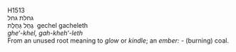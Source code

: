<body>
  <p>H1513<br>  גּחלת    גּחל  <br> גֶּחֶל  גַּחֶלֶת  ‎  gechel  gacheleth  <br><i>ghe‘-khel,</i> <i>gah-kheh‘-leth </i><br>From an unused root meaning to <i>glow</i> or <i>kindle</i>; an <i>ember: - </i>(burning) coal.<br></p>
 </body>
